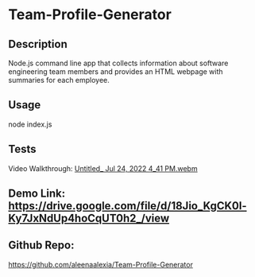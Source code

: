 # Team-Profile-Generator
  
  ## Description
  Node.js command line app that collects information about software engineering team members and provides an HTML webpage with summaries for each employee.

 
  ## Usage
  node index.js

  ## Tests
  Video Walkthrough:
 [Untitled_ Jul 24, 2022 4_41 PM.webm](https://drive.google.com/file/d/1FTmMF9wCpX6L1ZZ__A139hHdU6QcCO-r/view)

 ## Demo Link: https://drive.google.com/file/d/18Jio_KgCK0l-Ky7JxNdUp4hoCqUT0h2_/view

 ## Github Repo:
 https://github.com/aleenaalexia/Team-Profile-Generator
 